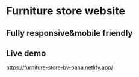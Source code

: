 # Furniture store website

## Fully responsive&mobile friendly


## Live demo
https://furniture-store-by-baha.netlify.app/
